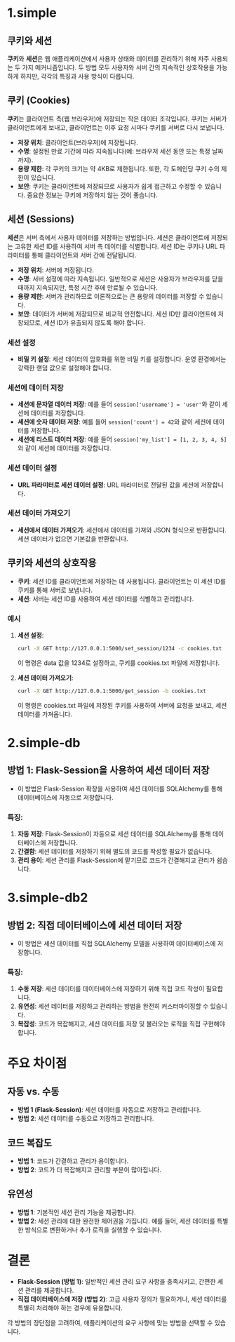 # 1.simple
## 쿠키와 세션

**쿠키**와 **세션**은 웹 애플리케이션에서 사용자 상태와 데이터를 관리하기 위해 자주 사용되는 두 가지 메커니즘입니다. 두 방법 모두 사용자와 서버 간의 지속적인 상호작용을 가능하게 하지만, 각각의 특징과 사용 방식이 다릅니다.

## 쿠키 (Cookies)

**쿠키**는 클라이언트 측(웹 브라우저)에 저장되는 작은 데이터 조각입니다. 쿠키는 서버가 클라이언트에게 보내고, 클라이언트는 이후 요청 시마다 쿠키를 서버로 다시 보냅니다.

- **저장 위치**: 클라이언트(브라우저)에 저장됩니다.
- **수명**: 설정된 만료 기간에 따라 지속됩니다(예: 브라우저 세션 동안 또는 특정 날짜까지).
- **용량 제한**: 각 쿠키의 크기는 약 4KB로 제한됩니다. 또한, 각 도메인당 쿠키 수의 제한이 있습니다.
- **보안**: 쿠키는 클라이언트에 저장되므로 사용자가 쉽게 접근하고 수정할 수 있습니다. 중요한 정보는 쿠키에 저장하지 않는 것이 좋습니다.

## 세션 (Sessions)

**세션**은 서버 측에서 사용자 데이터를 저장하는 방법입니다. 세션은 클라이언트에 저장되는 고유한 세션 ID를 사용하여 서버 측 데이터를 식별합니다. 세션 ID는 쿠키나 URL 파라미터를 통해 클라이언트와 서버 간에 전달됩니다.

- **저장 위치**: 서버에 저장됩니다.
- **수명**: 서버 설정에 따라 지속됩니다. 일반적으로 세션은 사용자가 브라우저를 닫을 때까지 지속되지만, 특정 시간 후에 만료될 수 있습니다.
- **용량 제한**: 서버가 관리하므로 이론적으로는 큰 용량의 데이터를 저장할 수 있습니다.
- **보안**: 데이터가 서버에 저장되므로 비교적 안전합니다. 세션 ID만 클라이언트에 저장되므로, 세션 ID가 유출되지 않도록 해야 합니다.

### 세션 설정

- **비밀 키 설정**: 세션 데이터의 암호화를 위한 비밀 키를 설정합니다. 운영 환경에서는 강력한 랜덤 값으로 설정해야 합니다.

### 세션에 데이터 저장

- **세션에 문자열 데이터 저장**: 예를 들어 `session['username'] = 'user'`와 같이 세션에 데이터를 저장합니다.
- **세션에 숫자 데이터 저장**: 예를 들어 `session['count'] = 42`와 같이 세션에 데이터를 저장합니다.
- **세션에 리스트 데이터 저장**: 예를 들어 `session['my_list'] = [1, 2, 3, 4, 5]`와 같이 세션에 데이터를 저장합니다.

### 세션 데이터 설정

- **URL 파라미터로 세션 데이터 설정**: URL 파라미터로 전달된 값을 세션에 저장합니다.

### 세션 데이터 가져오기

- **세션에서 데이터 가져오기**: 세션에서 데이터를 가져와 JSON 형식으로 반환합니다. 세션 데이터가 없으면 기본값을 반환합니다.

## 쿠키와 세션의 상호작용

- **쿠키**: 세션 ID를 클라이언트에 저장하는 데 사용됩니다. 클라이언트는 이 세션 ID를 쿠키를 통해 서버로 보냅니다.
- **세션**: 서버는 세션 ID를 사용하여 세션 데이터를 식별하고 관리합니다.

### 예시

1. **세션 설정**:
   ```sh
   curl -X GET http://127.0.0.1:5000/set_session/1234 -c cookies.txt
   ```
   이 명령은 data 값을 1234로 설정하고, 쿠키를 cookies.txt 파일에 저장합니다.

2. **세션 데이터 가져오기**:
   ```sh
   curl -X GET http://127.0.0.1:5000/get_session -b cookies.txt
   ```
   이 명령은 cookies.txt 파일에 저장된 쿠키를 사용하여 서버에 요청을 보내고, 세션 데이터를 가져옵니다.


# 2.simple-db

## 방법 1: Flask-Session을 사용하여 세션 데이터 저장
- 이 방법은 Flask-Session 확장을 사용하여 세션 데이터를 SQLAlchemy를 통해 데이터베이스에 자동으로 저장합니다.

### 특징:
1. **자동 저장**: Flask-Session이 자동으로 세션 데이터를 SQLAlchemy를 통해 데이터베이스에 저장합니다.
2. **간결함**: 세션 데이터를 저장하기 위해 별도의 코드를 작성할 필요가 없습니다.
3. **관리 용이**: 세션 관리를 Flask-Session에 맡기므로 코드가 간결해지고 관리가 쉽습니다.


# 3.simple-db2

## 방법 2: 직접 데이터베이스에 세션 데이터 저장
- 이 방법은 세션 데이터를 직접 SQLAlchemy 모델을 사용하여 데이터베이스에 저장합니다.

### 특징:
1. **수동 저장**: 세션 데이터를 데이터베이스에 저장하기 위해 직접 코드 작성이 필요합니다.
2. **유연성**: 세션 데이터를 저장하고 관리하는 방법을 완전히 커스터마이징할 수 있습니다.
3. **복잡성**: 코드가 복잡해지고, 세션 데이터를 저장 및 불러오는 로직을 직접 구현해야 합니다.

# 주요 차이점

## 자동 vs. 수동
- **방법 1 (Flask-Session)**: 세션 데이터를 자동으로 저장하고 관리합니다.
- **방법 2**: 세션 데이터를 수동으로 저장하고 관리합니다.

## 코드 복잡도
- **방법 1**: 코드가 간결하고 관리가 용이합니다.
- **방법 2**: 코드가 더 복잡해지고 관리할 부분이 많아집니다.

## 유연성
- **방법 1**: 기본적인 세션 관리 기능을 제공합니다.
- **방법 2**: 세션 관리에 대한 완전한 제어권을 가집니다. 예를 들어, 세션 데이터를 특별한 방식으로 변환하거나 추가 로직을 실행할 수 있습니다.

# 결론
- **Flask-Session (방법 1)**: 일반적인 세션 관리 요구 사항을 충족시키고, 간편한 세션 관리를 제공합니다.
- **직접 데이터베이스에 저장 (방법 2)**: 고급 사용자 정의가 필요하거나, 세션 데이터를 특별히 처리해야 하는 경우에 유용합니다.

각 방법의 장단점을 고려하여, 애플리케이션의 요구 사항에 맞는 방법을 선택할 수 있습니다.
